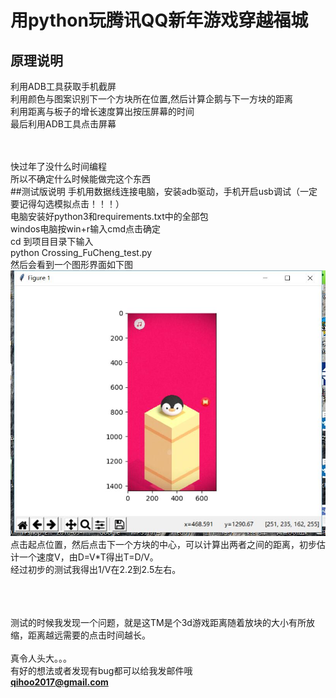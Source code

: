 # 用python玩腾讯QQ新年游戏穿越福城 #
## 原理说明 ##
利用ADB工具获取手机截屏<br>
利用颜色与图案识别下一个方块所在位置,然后计算企鹅与下一方块的距离<br>
利用距离与板子的增长速度算出按压屏幕的时间<br>
最后利用ADB工具点击屏幕<br>

<br><br>
快过年了没什么时间编程<br>所以不确定什么时候能做完这个东西
<br>
##测试版说明
手机用数据线连接电脑，安装adb驱动，手机开启usb调试（一定要记得勾选模拟点击！！！）<br>
电脑安装好python3和requirements.txt中的全部包<br>
windos电脑按win+r输入cmd点击确定<br>
cd 到项目目录下输入<br>
	python Crossing_FuCheng_test.py
<br>然后会看到一个图形界面如下图<br>
![](./resource/image/test_pic.jpg)
<br>点击起点位置，然后点击下一个方块的中心，可以计算出两者之间的距离，初步估计一个速度V，由D=V*T得出T=D/V。
<br>经过初步的测试我得出1/V在2.2到2.5左右。



<br><br><br>
测试的时候我发现一个问题，就是这TM是个3d游戏距离随着放块的大小有所放缩，距离越远需要的点击时间越长。<br><br>真令人头大。。。
<br>
有好的想法或者发现有bug都可以给我发邮件哦<br>
**qihoo2017@gmail.com**